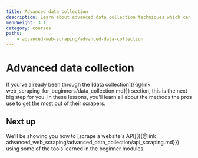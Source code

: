 ```yaml
---
title: Advanced data collection
description: Learn about advanced data collection techniques which can boost your scraping abilities, as well as your scrapers' performance and reliability.
menuWeight: 3.1
category: courses
paths:
    - advanced-web-scraping/advanced-data-collection
---
```


# [](#advanced-collection) Advanced data collection

If you've already been through the [data collection]({{@link web_scraping_for_beginners/data_collection.md}}) section, this is the next big step for you. In these lessons, you'll learn all about the methods the pros use to get the most out of their scrapers.

## [](#next) Next up

We'll be showing you how to [scrape a website's API]({{@link advanced_web_scraping/advanced_data_collection/api_scraping.md}}) using some of the tools learned in the beginner modules.
